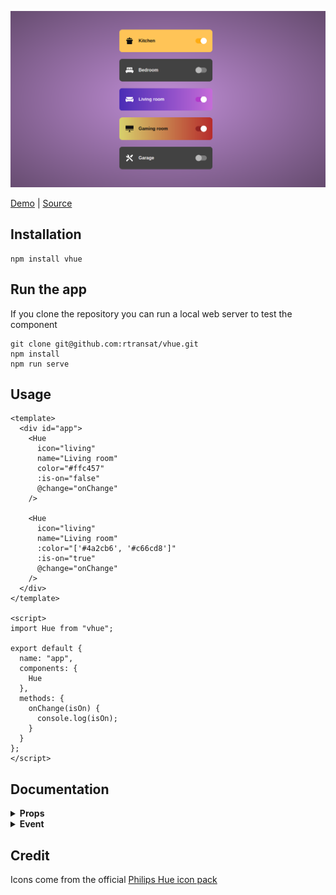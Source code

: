 ![vhue component](/screenshot.png?raw=true "vhue")

[Demo](https://zq0n5.csb.app/) | [Source](https://codesandbox.io/s/vhue-zq0n5)

## Installation
```
npm install vhue
```

## Run the app
If you clone the repository you can run a local web server to test the component
```
git clone git@github.com:rtransat/vhue.git
npm install
npm run serve
```

## Usage

```vue
<template>
  <div id="app">
    <Hue
      icon="living"
      name="Living room"
      color="#ffc457"
      :is-on="false"
      @change="onChange"
    />

    <Hue
      icon="living"
      name="Living room"
      :color="['#4a2cb6', '#c66cd8']"
      :is-on="true"
      @change="onChange"
    />
  </div>
</template>

<script>
import Hue from "vhue";

export default {
  name: "app",
  components: {
    Hue
  },
  methods: {
    onChange(isOn) {
      console.log(isOn);
    }
  }
};
</script>
```

## Documentation

<details><summary><strong>Props</strong></summary>
<br>

**`icon`**: String  
Icon to display
- attic
- balcony
- bathroom
- bedroom
- carpot
- closet
- computer
- dining
- driveway
- frontdoor
- garage
- guestroom
- gym
- hallway
- kidsbedroom
- kitchen
- laundryroom
- living
- lounge
- mancave
- nursery
- office
- other
- outdoor
- outdoor-socialtime
- pool
- porch
- recreation
- socialtime
- staircase
- storage
- studio
- terrace
- toilet

**`name`**: String  
Name of the room

**`color`**: String or Array  
Background color of the component when the light is on. If array the background will be a gradient

**`:is-on`**: Boolean  
*default*: false  
Indicates if the light is on or off

<br/>
</details>

<details><summary><strong>Event</strong></summary>
<br>

**`toggle`**: Function  
**params**: isOn  
Trigger when the switch button is checked

**`change`**: Function  
**params**: value  
Trigger when the slider value change

<br/>
</details>

## Credit

Icons come from the official [Philips Hue icon pack](https://developers.meethue.com/develop/application-design-guidance/icon-pack/)